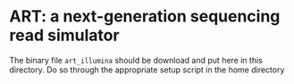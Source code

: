 # ART: a next-generation sequencing read simulator
The binary file `art_illumina` should be download and put here in this directory. Do so through the appropriate setup script in the home directory 